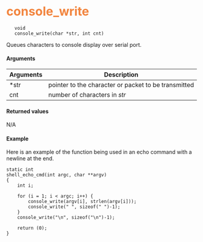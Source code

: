 ## <font color="#F2853F" style="font-size:24pt"> console_write </font>

```no-highlight
   void
   console_write(char *str, int cnt)
```
Queues characters to console display over serial port.

#### Arguments

| Arguments | Description |
|-----------|-------------|
| *str |  pointer to the character or packet to be transmitted  |
| cnt  |  number of characters in *str* |

#### Returned values

N/A


#### Example

Here is an example of the function being used in an echo command with a newline at the end.

```no-highlight
static int
shell_echo_cmd(int argc, char **argv)
{
    int i;

    for (i = 1; i < argc; i++) {
        console_write(argv[i], strlen(argv[i]));
        console_write(" ", sizeof(" ")-1);
    }
    console_write("\n", sizeof("\n")-1);

    return (0);
}
```

